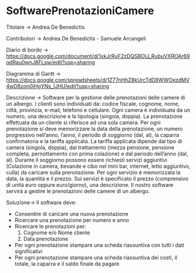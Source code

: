 # SoftwarePrenotazioniCamere
Titolare -> Andrea De Benedictis

Contributori -> Andrea De Benedictis - Samuele Arcangeli

Diario di bordo -> https://docs.google.com/document/d/1xkJrRuF2zDQSBOlJ_RubuVXROAr69qdRau0wnJ8FLsw/edit?usp=sharing

Diagramma di Gantt -> https://docs.google.com/spreadsheets/d/1Z77nHhZ8kUrcTdD8WWOezdMV4wD8zon0iHgYNs_IJHU/edit?usp=sharing

Descrizione -> Software per la gestione delle prenotazioni delle camere di un albergo.
I clienti sono individuati da: codice fiscale, cognome, nome, città, provincia, e-mail,
telefono e cellulare. Ogni camera è individuata da un numero, una descrizione e la
tipologia (singola, doppia).
La prenotazione effettuata da un cliente si riferisce ad una sola camera. Per ogni
prenotazione si deve memorizzare la data della prenotazione, un numero progressivo
nell’anno, l’anno, il periodo di soggiorno (dal, al), la caparra confirmatoria e la tariffa
applicata. La tariffa applicata dipende dal tipo di camera (singola, doppia), dal trattamento
(mezza pensione, pensione completa, pernottamento con prima colazione) e dal periodo
dell’anno (dal, al).
Durante il soggiorno possono essere richiesti servizi aggiuntivi (Colazione in camera,
bevande e cibo nel mini bar, internet, letto aggiuntivo, culla) da caricare sulla
prenotazione. Per ogni servizio è memorizzata la data, la quantità e il prezzo. Sui servizi è
specificato il prezzo (comprensivo di unità euro oppure euro/giorno), una descrizione.
Il nostro software servirà a gestire le prenotazioni delle camere di un albergo.

Soluzione-> Il software deve:
- Consentire di caricare una nuova prenotazione
- Ricercare una prenotazione per numero e anno
- Ricercare le prenotazioni per:
    1. Cognome e/o Nome cliente
    2. Data prenotazione
- Per ogni prenotazione stampare una scheda riassuntiva con tutti i dati significativi
- Per ogni prenotazione stampare una scheda riassuntiva dei costi, il totale, la
caparra e il saldo finale da pagare
